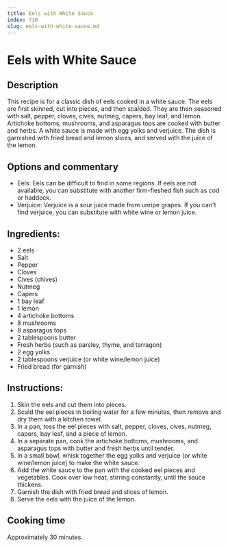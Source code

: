 ```yaml
---
title: Eels with White Sauce
index: 710
slug: eels-with-white-sauce.md
---
```


# Eels with White Sauce

## Description
This recipe is for a classic dish of eels cooked in a white sauce. The eels are first skinned, cut into pieces, and then scalded. They are then seasoned with salt, pepper, cloves, cives, nutmeg, capers, bay leaf, and lemon. Artichoke bottoms, mushrooms, and asparagus tops are cooked with butter and herbs. A white sauce is made with egg yolks and verjuice. The dish is garnished with fried bread and lemon slices, and served with the juice of the lemon.

## Options and commentary
- Eels: Eels can be difficult to find in some regions. If eels are not available, you can substitute with another firm-fleshed fish such as cod or haddock.
- Verjuice: Verjuice is a sour juice made from unripe grapes. If you can't find verjuice, you can substitute with white wine or lemon juice.

## Ingredients:
- 2 eels
- Salt
- Pepper
- Cloves
- Cives (chives)
- Nutmeg
- Capers
- 1 bay leaf
- 1 lemon
- 4 artichoke bottoms
- 8 mushrooms
- 8 asparagus tops
- 2 tablespoons butter
- Fresh herbs (such as parsley, thyme, and tarragon)
- 2 egg yolks
- 2 tablespoons verjuice (or white wine/lemon juice)
- Fried bread (for garnish)

## Instructions:
1. Skin the eels and cut them into pieces.
2. Scald the eel pieces in boiling water for a few minutes, then remove and dry them with a kitchen towel.
3. In a pan, toss the eel pieces with salt, pepper, cloves, cives, nutmeg, capers, bay leaf, and a piece of lemon.
4. In a separate pan, cook the artichoke bottoms, mushrooms, and asparagus tops with butter and fresh herbs until tender.
5. In a small bowl, whisk together the egg yolks and verjuice (or white wine/lemon juice) to make the white sauce.
6. Add the white sauce to the pan with the cooked eel pieces and vegetables. Cook over low heat, stirring constantly, until the sauce thickens.
7. Garnish the dish with fried bread and slices of lemon.
8. Serve the eels with the juice of the lemon.

## Cooking time
Approximately 30 minutes.